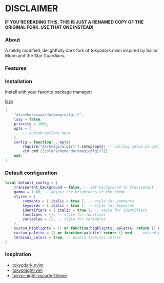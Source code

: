 # DISCLAIMER

**IF YOU'RE READING THIS, THIS IS JUST A RENAMED COPY OF THE ORIGINAL FORK. USE THAT ONE INSTEAD!**

### About

A mildly modified, delightfully dark fork of tokyodark.nvim inspired by Sailor Moon and the Star Guardians.

### Features

### Installation

Install with your favorite package manager:

[lazy](https://github.com/folke/lazy.nvim)

``` lua
{
    "akanekurosawa/darkmagicalgirl",
    lazy = false,
    priority = 1000,
    opts = {
        -- custom options here
    },
    config = function(_, opts)
        require("darkmagicalgirl").setup(opts) -- calling setup is optional
        vim.cmd [[colorscheme darkmagicalgirl]]
    end,
}
```

### Default configuration

```lua
local default_config = {
    transparent_background = false, -- set background to transparent
    gamma = 1.00, -- adjust the brightness of the theme
    styles = {
        comments = { italic = true }, -- style for comments
        keywords = { italic = true }, -- style for keywords
        identifiers = { italic = true }, -- style for identifiers
        functions = {}, -- style for functions
        variables = {}, -- style for variables
    },
    custom_highlights = {} or function(highlights, palette) return {} end, -- extend highlights
    custom_palette = {} or function(palette) return {} end, -- extend palette
    terminal_colors = true, -- enable terminal colors
}
```

### Inspiration

- [tokyodark.nvim](https://github.com/tiagovla/tokyodark.nvim)
- [tokyonight-vim](https://github.com/ghifarit53/tokyonight-vim)
- [tokyo-night-vscode-theme](https://github.com/enkia/tokyo-night-vscode-theme)
